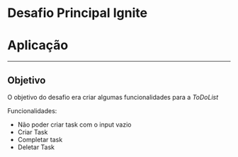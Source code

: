 # Desafio Principal Ignite

# Aplicação

<hr>

## Objetivo

O objetivo do desafio era criar algumas funcionalidades para a <i>ToDoList</i>

Funcionalidades:

- Não poder criar task com o input vazio
- Criar Task
- Completar task
- Deletar Task
